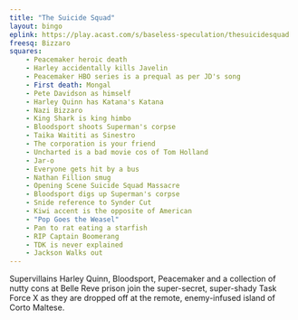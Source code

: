 ```yaml
---
title: "The Suicide Squad"
layout: bingo
eplink: https://play.acast.com/s/baseless-speculation/thesuicidesquad
freesq: Bizzaro
squares:
    - Peacemaker heroic death
    - Harley accidentally kills Javelin
    - Peacemaker HBO series is a prequal as per JD's song
    - First death: Mongal
    - Pete Davidson as himself
    - Harley Quinn has Katana's Katana 
    - Nazi Bizzaro
    - King Shark is king himbo
    - Bloodsport shoots Superman's corpse
    - Taika Waititi as Sinestro
    - The corporation is your friend
    - Uncharted is a bad movie cos of Tom Holland
    - Jar-o
    - Everyone gets hit by a bus
    - Nathan Fillion smug
    - Opening Scene Suicide Squad Massacre
    - Bloodsport digs up Superman's corpse
    - Snide reference to Synder Cut
    - Kiwi accent is the opposite of American 
    - "Pop Goes the Weasel"
    - Pan to rat eating a starfish
    - RIP Captain Boomerang
    - TDK is never explained
    - Jackson Walks out
---
```

Supervillains Harley Quinn, Bloodsport, Peacemaker and a collection of nutty cons at Belle Reve prison join the super-secret, super-shady Task Force X as they are dropped off at the remote, enemy-infused island of Corto Maltese.
